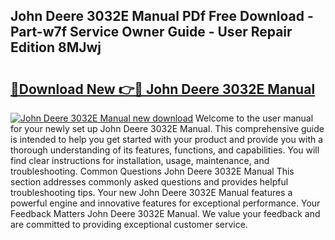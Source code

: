 ## John Deere 3032E Manual PDf Free Download - Part-w7f Service Owner Guide - User Repair Edition 8MJwj

# <h2><a href="http://bc96566.oget.top/?id=John+Deere+3032E+Manual">🔗Download New 👉🔴 John Deere 3032E Manual</a></h2>

[![John Deere 3032E Manual new download](https://i.imgur.com/5g1atiW.png)](http://bc96566.oget.top/?id=John+Deere+3032E+Manual)
Welcome to the user manual for your newly set up John Deere 3032E Manual. This comprehensive guide is intended to help you get started with your product and provide you with a thorough understanding of its features, functions, and capabilities. You will find clear instructions for installation, usage, maintenance, and troubleshooting. Common Questions John Deere 3032E Manual This section addresses commonly asked questions and provides helpful troubleshooting tips. Your new John Deere 3032E Manual features a powerful engine and innovative features for exceptional performance. Your Feedback Matters John Deere 3032E Manual. We value your feedback and are committed to providing exceptional customer service.

